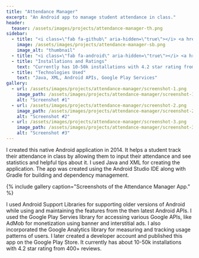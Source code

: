 ```yaml
---
title: "Attendance Manager"
excerpt: "An Android app to manage student attendance in class."
header:
  teaser: /assets/images/projects/attendance-manager-th.png
sidebar:
  - title: "<i class=\"fab fa-github\" aria-hidden=\"true\"></i> <a href=\"https://github.com/yashketkar/Attendance-Manager\">GitHub Repo</a>"
    image: /assets/images/projects/attendance-manager-sb.png
    image_alt: "thumbnail"
  - title: "<i class=\"fab fa-android\" aria-hidden=\"true\"></i> <a href=\"https://play.google.com/store/apps/details?id=com.yashketkar.attendancemanager\">Google Play Store</a>"
  - title: "Installations and Ratings"
    text: "Currently has 10-50k installations with 4.2 star rating from 400+ reviews."
  - title: "Technologies Used"
    text: "Java, XML, Android APIs, Google Play Services"
gallery:
  - url: /assets/images/projects/attendance-manager/screenshot-1.png
    image_path: /assets/images/projects/attendance-manager/screenshot-1.png
    alt: "Screenshot #1"
  - url: /assets/images/projects/attendance-manager/screenshot-2.png
    image_path: /assets/images/projects/attendance-manager/screenshot-2.png
    alt: "Screenshot #2"
  - url: /assets/images/projects/attendance-manager/screenshot-3.png
    image_path: /assets/images/projects/attendance-manager/screenshot-3.png
    alt: "Screenshot #3"
---
```


I created this native Android application in 2014. It helps a student track their attendance in class by allowing them to input their attendance and see statistics and helpful tips about it. I used Java and XML for creating the application. The app was created using the Android Studio IDE along with Gradle for building and dependency management.

{% include gallery caption="Screenshots of the Attendance Manager App." %}

I used Android Support Libraries for supporting older versions of Android while using and maintaining the features from the then latest Android APIs. I used the Google Play Servies library for accessing various Google APIs, like AdMob for monetization using banner and interstitial ads. I also incorporated the Google Analytics library for measuring and tracking usage patterns of users. I later created a developer account and published this app on the Google Play Store. It currently has about 10-50k installations with 4.2 star rating from 400+ reviews.
